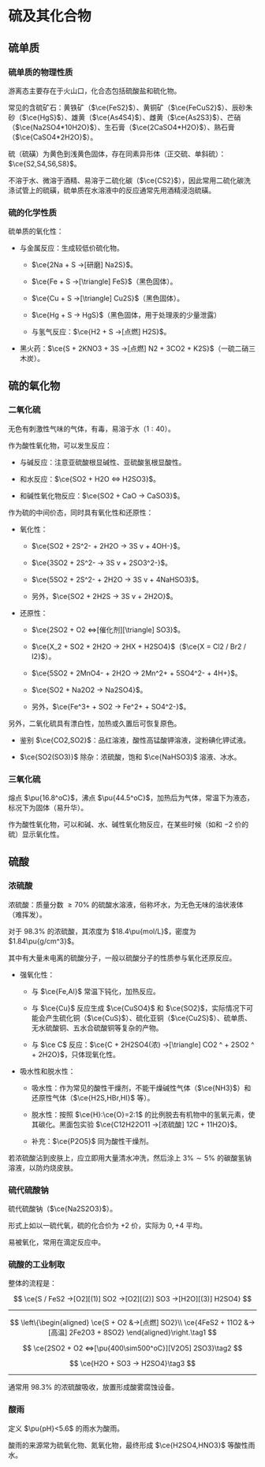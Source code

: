 # 硫及其化合物

## 硫单质

### 硫单质的物理性质

游离态主要存在于火山口，化合态包括硫酸盐和硫化物。

常见的含硫矿石：黄铁矿（$\ce{FeS2}$）、黄铜矿（$\ce{FeCuS2}$）、辰砂朱砂（$\ce{HgS}$）、雄黄（$\ce{As4S4}$）、雌黄（$\ce{As2S3}$）、芒硝（$\ce{Na2SO4*10H2O}$）、生石膏（$\ce{2CaSO4*H2O}$）、熟石膏（$\ce{CaSO4*2H2O}$）。

硫（硫磺）为黄色到浅黄色固体，存在同素异形体（正交硫、单斜硫）：$\ce{S2,S4,S6,S8}$。

不溶于水、微溶于酒精、易溶于二硫化碳（$\ce{CS2}$），因此常用二硫化碳洗涤试管上的硫磺，硫单质在水溶液中的反应通常先用酒精浸泡硫磺。

### 硫的化学性质

硫单质的氧化性：

- 与金属反应：生成较低价硫化物。

    - $\ce{2Na + S ->[研磨] Na2S}$。

    - $\ce{Fe + S ->[\triangle] FeS}$（黑色固体）。

    - $\ce{Cu + S ->[\triangle] Cu2S}$（黑色固体）。

    - $\ce{Hg + S -> HgS}$（黑色固体，用于处理汞的少量泄露）

    - 与氢气反应：$\ce{H2 + S ->[点燃] H2S}$。

- 黑火药：$\ce{S + 2KNO3 + 3S ->[点燃] N2 + 3CO2 + K2S}$（一硫二硝三木炭）。

## 硫的氧化物

### 二氧化硫

无色有刺激性气味的气体，有毒，易溶于水（$1:40$）。

作为酸性氧化物，可以发生反应：

- 与碱反应：注意亚硫酸根显碱性、亚硫酸氢根显酸性。

- 和水反应：$\ce{SO2 + H2O <=> H2SO3}$。

- 和碱性氧化物反应：$\ce{SO2 + CaO -> CaSO3}$。

作为硫的中间价态，同时具有氧化性和还原性：

- 氧化性：

    - $\ce{SO2 + 2S^2- + 2H2O -> 3S v + 4OH-}$。

    - $\ce{3SO2 + 2S^2- -> 3S v + 2SO3^2-}$。

    - $\ce{5SO2 + 2S^2- + 2H2O -> 3S v + 4NaHSO3}$。

    - 另外，$\ce{SO2 + 2H2S -> 3S v + 2H2O}$。

- 还原性：

    - $\ce{2SO2 + O2 <=>[催化剂][\triangle] SO3}$。

    - $\ce{X_2 + SO2 + 2H2O -> 2HX + H2SO4}$（$\ce{X = Cl2 / Br2 / I2}$）。

    - $\ce{5SO2 + 2MnO4- + 2H2O -> 2Mn^2+ + 5SO4^2- + 4H+}$。

    - $\ce{SO2 + Na2O2 -> Na2SO4}$。

    - 另外，$\ce{Fe^3+ + SO2 -> Fe^2+ + SO4^2-}$。

另外，二氧化硫具有漂白性，加热或久置后可恢复原色。

- 鉴别 $\ce{CO2,SO2}$：品红溶液，酸性高锰酸钾溶液，淀粉碘化钾试液。

- $\ce{SO2(SO3)}$ 除杂：浓硫酸，饱和 $\ce{NaHSO3}$ 溶液、冰水。

### 三氧化硫

熔点 $\pu{16.8^oC}$，沸点 $\pu{44.5^oC}$，加热后为气体，常温下为液态，标况下为固体（易升华）。

作为酸性氧化物，可以和碱、水、碱性氧化物反应，在某些时候（如和 $-2$ 价的硫）显示氧化性。

## 硫酸

### 浓硫酸

浓硫酸：质量分数 $\ge70\%$ 的硫酸水溶液，俗称坏水，为无色无味的油状液体（难挥发）。

对于 $98.3\%$ 的浓硫酸，其浓度为 $18.4\pu{mol/L}$，密度为 $1.84\pu{g/cm^3}$。

其中有大量未电离的硫酸分子，一般以硫酸分子的性质参与氧化还原反应。

- 强氧化性：

    - 与 $\ce{Fe,Al}$ 常温下钝化，加热反应。

    - 与 $\ce{Cu}$ 反应生成 $\ce{CuSO4}$ 和 $\ce{SO2}$，实际情况下可能会产生硫化铜（$\ce{CuS}$）、硫化亚铜（$\ce{Cu2S}$）、硫单质、无水硫酸铜、五水合硫酸铜等复杂的产物。

    - 与 $\ce C$ 反应：$\ce{C + 2H2SO4(浓) ->[\triangle] CO2 ^ + 2SO2 ^ + 2H2O}$，只体现氧化性。

- 吸水性和脱水性：

    - 吸水性：作为常见的酸性干燥剂，不能干燥碱性气体（$\ce{NH3}$）和还原性气体（$\ce{H2S,HBr,HI}$ 等）。

    - 脱水性：按照 $\ce{H}:\ce{O}=2:1$ 的比例脱去有机物中的氢氧元素，使其碳化。黑面包实验 $\ce{C12H22O11 ->[浓硫酸] 12C + 11H2O}$。

    - 补充：$\ce{P2O5}$ 同为酸性干燥剂。

若浓硫酸沾到皮肤上，应立即用大量清水冲洗，然后涂上 $3\%\sim5\%$ 的碳酸氢钠溶液，以防灼烧皮肤。

### 硫代硫酸钠

硫代硫酸钠（$\ce{Na2S2O3}$）。

形式上如以一硫代氧，硫的化合价为 $+2$ 价，实际为 $0,+4$ 平均。

易被氧化，常用在滴定反应中。

### 硫酸的工业制取

整体的流程是：

$$
\ce{S / FeS2 ->[O2][(1)] SO2 ->[O2][(2)] SO3 ->[H2O][(3)] H2SO4}
$$

---

$$
\left\{\begin{aligned}
\ce{S + O2 &->[点燃] SO2}\\
\ce{4FeS2 + 11O2 &->[高温] 2Fe2O3 + 8SO2}
\end{aligned}\right.\tag1
$$

<p></p>

$$
\ce{2SO2 + O2 <=>[\pu{400\sim500^oC}][V2O5] 2SO3}\tag2
$$

<p></p>

$$
\ce{H2O + SO3 -> H2SO4}\tag3
$$

---

通常用 $98.3\%$ 的浓硫酸吸收，放置形成酸雾腐蚀设备。

### 酸雨

定义 $\pu{pH}<5.6$ 的雨水为酸雨。

酸雨的来源常为硫氧化物、氮氧化物，最终形成 $\ce{H2SO4,HNO3}$ 等酸性雨水。
